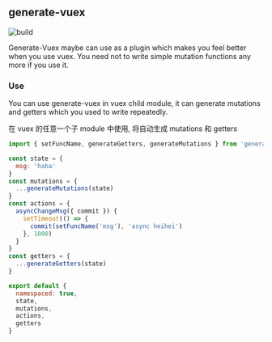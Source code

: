 ## generate-vuex

![build](https://github.com/yiliang114/generate-vuex/workflows/auth%20publish/badge.svg?branch=master)

Generate-Vuex maybe can use as a plugin which makes you feel better when you use vuex. You need not to write simple mutation functions any more if you use it.

### Use

You can use generate-vuex in vuex child module, it can generate mutations and getters which you used to write repeatedly.

在 vuex 的任意一个子 module 中使用, 将自动生成 mutations 和 getters

```js
import { setFuncName, generateGetters, generateMutations } from 'generate-vuex'

const state = {
  msg: 'haha'
}
const mutations = {
  ...generateMutations(state)
}
const actions = {
  asyncChangeMsg({ commit }) {
    setTimeout(() => {
      commit(setFuncName('msg'), 'async heihei')
    }, 1000)
  }
}
const getters = {
  ...generateGetters(state)
}

export default {
  namespaced: true,
  state,
  mutations,
  actions,
  getters
}
```
